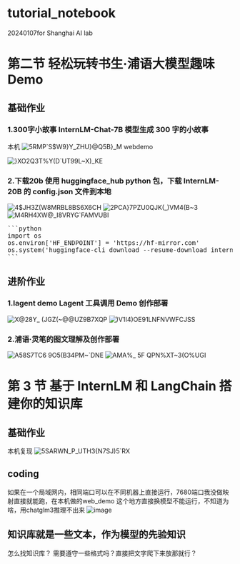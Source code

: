 # tutorial_notebook
20240107for Shanghai AI lab


# 第二节 轻松玩转书生·浦语大模型趣味 Demo

## 基础作业
### 1.300字小故事 InternLM-Chat-7B 模型生成 300 字的小故事
本机
![5RMP`S$W9}Y_ZHU}@Q5B}_M](https://github.com/RyanWu31/tutorial_notebook/assets/110294962/598100a4-89d5-4e23-a7b9-9124bf02dd8e)
webdemo

![}XO2Q3T%Y(D`UT99L~X)_KE](https://github.com/RyanWu31/tutorial_notebook/assets/110294962/ae46a2d9-e9fb-47d6-96e3-b4e6cf22248c)
### 2.下载20b  使用 huggingface_hub python 包，下载 InternLM-20B 的 config.json 文件到本地
![4$JH3Z(W8MRBL8BS`6X6C`H](https://github.com/RyanWu31/tutorial_notebook/assets/110294962/6ca11a38-98b6-4c21-849d-11e1a91b5689)
![2PCA}7PZU0QJK(_)VM4(B~3](https://github.com/RyanWu31/tutorial_notebook/assets/110294962/2db1dc3b-1013-4d4e-96cc-db2e1d6fa023)
![M4RH4XW@_I8VRYG`FAMVUBI](https://github.com/RyanWu31/tutorial_notebook/assets/110294962/c3c558ec-f4cf-4b6d-ab20-46a76207d20f)



<pre>
```python
import os
os.environ['HF_ENDPOINT'] = 'https://hf-mirror.com'
os.system('huggingface-cli download --resume-download internlm/internlm-20b --local-dir ./')
```
</pre>


## 进阶作业


### 1.lagent demo  Lagent 工具调用 Demo 创作部署
![X@28Y_ (JGZ(~@@UZ9B7XQP](https://github.com/RyanWu31/tutorial_notebook/assets/110294962/b446cd8a-c341-40de-bf0d-d2a5dc9f7728)
![)$V1I4)OE91LNFNVWFCJS$S](https://github.com/RyanWu31/tutorial_notebook/assets/110294962/4087db96-7bde-4bb6-8088-d1692f08ad68)

### 2.浦语·灵笔的图文理解及创作部署

![A58S7TC6 9O5(B34PM~`DNE](https://github.com/RyanWu31/tutorial_notebook/assets/110294962/0dff248e-71a9-416e-9bb9-c56fcb92dd51)
![AMA%_ 5F QPN%XT~3(O%UGI](https://github.com/RyanWu31/tutorial_notebook/assets/110294962/438eca16-0e85-4a92-a96f-6b57d292f558)



# 第 3 节	基于 InternLM 和 LangChain 搭建你的知识库
## 基础作业
本机复现
![5SARWN_P_UTH3{N7SJ)5`RX](https://github.com/RyanWu31/tutorial_notebook/assets/110294962/e1e5269f-9c81-46e8-b5b0-abf4d0c9ca06)


## coding
如果在一个局域网内，相同端口可以在不同机器上直接运行，7680端口我没做映射直接就能跑，在本机做的web_demo
这个地方直接换模型不能运行，不知道为啥，用chatglm3推理不出来
![image](https://github.com/RyanWu31/tutorial_notebook/assets/110294962/a52f2180-9703-40a3-9198-62e15025a2cb)
## 知识库就是一些文本，作为模型的先验知识
怎么找知识库？
需要遵守一些格式吗？直接把文字爬下来放那就行？
